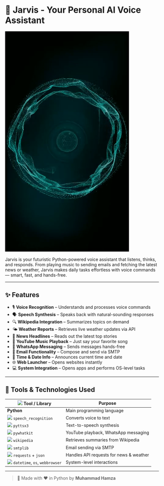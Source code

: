 # 🤖 Jarvis - Your Personal AI Voice Assistant

![Jarvis GIF](https://raw.githubusercontent.com/hamzza07x/Jarvis/refs/heads/main/assets/jarvis.gif)


Jarvis is your futuristic Python-powered voice assistant that listens, thinks, and responds. From playing music to sending emails and fetching the latest news or weather, Jarvis makes daily tasks effortless with voice commands — smart, fast, and hands-free.

---

## ✨ Features

- 🎙️ **Voice Recognition** – Understands and processes voice commands  
- 🗣️ **Speech Synthesis** – Speaks back with natural-sounding responses  
- 🔍 **Wikipedia Integration** – Summarizes topics on demand  
- 🌤️ **Weather Reports** – Retrieves live weather updates via API  
- 📰 **News Headlines** – Reads out the latest top stories  
- 🎵 **YouTube Music Playback** – Just say your favorite song  
- 💬 **WhatsApp Messaging** – Sends messages hands-free  
- 📧 **Email Functionality** – Compose and send via SMTP  
- 📅 **Time & Date Info** – Announces current time and date  
- 🌐 **Web Launcher** – Opens websites instantly  
- 💻 **System Integration** – Opens apps and performs OS-level tasks  

---

## 🧰 Tools & Technologies Used

| <img src="https://cdn-icons-png.flaticon.com/512/5968/5968350.png" width="20"/> Tool / Library | Purpose |
|------------------|---------|
| **Python** | Main programming language |
| <img src="https://cdn-icons-png.flaticon.com/512/724/724715.png" width="20"/> `speech_recognition` | Converts voice to text |
| <img src="https://cdn-icons-png.flaticon.com/512/2910/2910768.png" width="20"/> `pyttsx3` | Text-to-speech synthesis |
| <img src="https://cdn-icons-png.flaticon.com/512/906/906361.png" width="20"/> `pywhatkit` | YouTube playback, WhatsApp messaging |
| <img src="https://cdn-icons-png.flaticon.com/512/733/733579.png" width="20"/> `wikipedia` | Retrieves summaries from Wikipedia |
| <img src="https://cdn-icons-png.flaticon.com/512/561/561127.png" width="20"/> `smtplib` | Email sending via SMTP |
| <img src="https://cdn-icons-png.flaticon.com/512/906/906334.png" width="20"/> `requests` + `json` | Handles API requests for news & weather |
| <img src="https://cdn-icons-png.flaticon.com/512/1828/1828919.png" width="20"/> `datetime`, `os`, `webbrowser` | System-level interactions |

---

> 🚀 Made with ❤️ in Python by **Muhammad Hamza**
